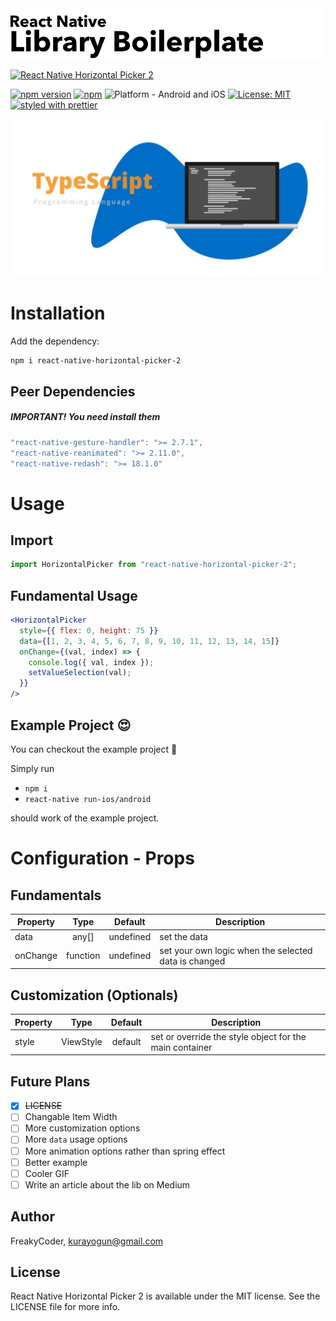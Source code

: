 <img alt="React Native Horizontal Picker 2" src="assets/logo.png" width="1050"/>

[![React Native Horizontal Picker 2](https://img.shields.io/badge/-Extremely%20easy%20to%20create%20a%20React%20Native%20Component%20Library%20with%20both%20Stateful%20and%20Functional%20Component%20Examples-orange?style=for-the-badge)](https://github.com/WrathChaos/react-native-horizontal-picker-2)

[![npm version](https://img.shields.io/npm/v/react-native-horizontal-picker-2.svg?style=for-the-badge)](https://www.npmjs.com/package/react-native-horizontal-picker-2)
[![npm](https://img.shields.io/npm/dt/react-native-horizontal-picker-2.svg?style=for-the-badge)](https://www.npmjs.com/package/react-native-horizontal-picker-2)
![Platform - Android and iOS](https://img.shields.io/badge/platform-Android%20%7C%20iOS-blue.svg?style=for-the-badge)
[![License: MIT](https://img.shields.io/badge/License-MIT-green.svg?style=for-the-badge)](https://opensource.org/licenses/MIT)
[![styled with prettier](https://img.shields.io/badge/styled_with-prettier-ff69b4.svg?style=for-the-badge)](https://github.com/prettier/prettier)

<p align="center">
  <img alt="React Native Horizontal Picker 2"
        src="assets/Screenshots/typescript.jpg" />
</p>

# Installation

Add the dependency:

```bash
npm i react-native-horizontal-picker-2
```

## Peer Dependencies

<h5><i>IMPORTANT! You need install them</i></h5>

```js
"react-native-gesture-handler": ">= 2.7.1",
"react-native-reanimated": ">= 2.11.0",
"react-native-redash": ">= 18.1.0"
```

# Usage

## Import

```jsx
import HorizontalPicker from "react-native-horizontal-picker-2";
```

## Fundamental Usage

```jsx
<HorizontalPicker
  style={{ flex: 0, height: 75 }}
  data={[1, 2, 3, 4, 5, 6, 7, 8, 9, 10, 11, 12, 13, 14, 15]}
  onChange={(val, index) => {
    console.log({ val, index });
    setValueSelection(val);
  }}
/>
```

## Example Project 😍

You can checkout the example project 🥰

Simply run

- `npm i`
- `react-native run-ios/android`

should work of the example project.

# Configuration - Props

## Fundamentals

| Property |   Type   |  Default  | Description                                          |
| -------- | :------: | :-------: | ---------------------------------------------------- |
| data     |  any[]   | undefined | set the data                                         |
| onChange | function | undefined | set your own logic when the selected data is changed |

## Customization (Optionals)

| Property |   Type    | Default | Description                                             |
| -------- | :-------: | :-----: | ------------------------------------------------------- |
| style    | ViewStyle | default | set or override the style object for the main container |

## Future Plans

- [x] ~~LICENSE~~
- [ ] Changable Item Width
- [ ] More customization options
- [ ] More `data` usage options
- [ ] More animation options rather than spring effect
- [ ] Better example
- [ ] Cooler GIF
- [ ] Write an article about the lib on Medium

## Author

FreakyCoder, kurayogun@gmail.com

## License

React Native Horizontal Picker 2 is available under the MIT license. See the LICENSE file for more info.

